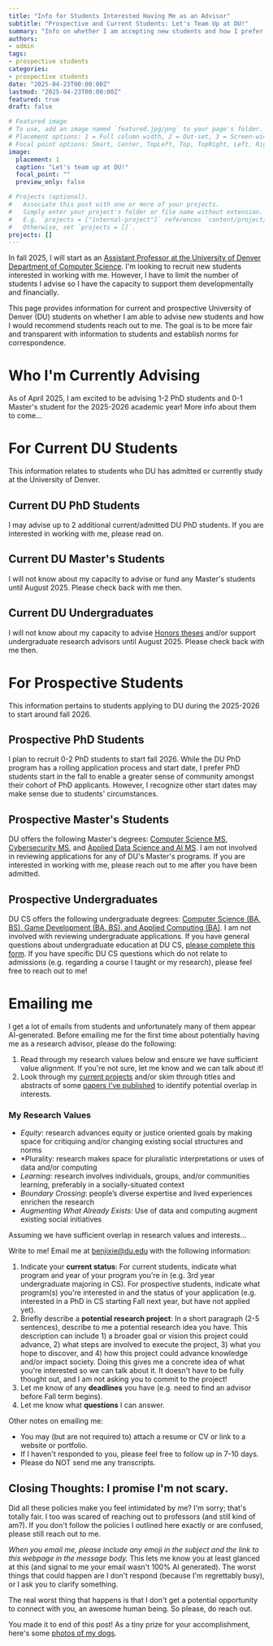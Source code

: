 ```yaml
---
title: "Info for Students Interested Having Me as an Advisor"
subtitle: "Prospective and Current Students: Let's Team Up at DU!"
summary: "Info on whether I am accepting new students and how I prefer students contact me."
authors:
- admin
tags:
- prospective students
categories:
- prospective students
date: "2025-04-23T00:00:00Z"
lastmod: "2025-04-23T00:00:00Z"
featured: true
draft: false

# Featured image
# To use, add an image named `featured.jpg/png` to your page's folder.
# Placement options: 1 = Full column width, 2 = Out-set, 3 = Screen-width
# Focal point options: Smart, Center, TopLeft, Top, TopRight, Left, Right, BottomLeft, Bottom, BottomRight
image:
  placement: 1
  caption: "Let's team up at DU!"
  focal_point: ""
  preview_only: false

# Projects (optional).
#   Associate this post with one or more of your projects.
#   Simply enter your project's folder or file name without extension.
#   E.g. `projects = ["internal-project"]` references `content/project/deep-learning/index.md`.
#   Otherwise, set `projects = []`.
projects: []
---
```


In fall 2025, I will start as an [Assistant Professor at the University of Denver Department of Computer Science](https://ritchieschool.du.edu/about/people/benjamin-xie). I'm looking to recruit new students interested in working with me. However, I have to limit the number of students I advise so I have the capacity to support them developmentally and financially.

This page provides information for current and prospective University of Denver (DU) students on whether I am able to advise new students and how I would recommend students reach out to me. The goal is to be more fair and transparent with information to students and establish norms for correspondence.

# Who I'm Currently Advising
As of April 2025, I am excited to be advising 1-2 PhD students and 0-1 Master's student for the 2025-2026 academic year! More info about them to come...

# For Current DU Students
This information relates to students who DU has admitted or currently study at the University of Denver.

## Current DU PhD Students
I may advise up to 2 additional current/admitted DU PhD students. If you are interested in working with me, please read on.

## Current DU Master's Students
I will not know about my capacity to advise or fund any Master's students until August 2025. Please check back with me then.

## Current DU Undergraduates
I will not know about my capacity to advise [Honors theses](https://bulletin.du.edu/undergraduate/graduationpolicies/degrees_with_honors/) and/or support undergraduate research advisors until August 2025. Please check back with me then.

# For Prospective Students
This information pertains to students applying to DU during the 2025-2026 to start around fall 2026.

## Prospective PhD Students
I plan to recruit 0-2 PhD students to start fall 2026. While the DU PhD program has a rolling application process and start date, I prefer PhD students start in the fall to enable a greater sense of community amongst their cohort of PhD applicants. However, I recognize other start dates may make sense due to students' circumstances.

## Prospective Master's Students
DU offers the following Master's degrees: [Computer Science MS](https://ritchieschool.du.edu/academics-education/gr-programs/ms-computer-science), [Cybersecurity MS](https://ritchieschool.du.edu/academics-education/gr-programs/ms-cybersecurity), and [Applied Data Science and AI MS](https://ritchieschool.du.edu/academics-education/gr-programs/ms-online-applied-data-science-and-artificial-intelligence). I am not involved in reviewing applications for any of DU's Master's programs. If you are interested in working with me, please reach out to me after you have been admitted.

## Prospective Undergraduates
DU CS offers the following undergraduate degrees: [Computer Science (BA, BS), Game Development (BA, BS), and Applied Computing (BA)](https://ritchieschool.du.edu/computer-science/cs-undergraduate). I am not involved with reviewing undergraduate applications. If you have general questions about undergraduate education at DU CS, [please complete this form](https://admission.du.edu/register/requestinformation). If you have specific DU CS questions which do not relate to admissions (e.g. regarding a course I taught or my research), please feel free to reach out to me!

# Emailing me
I get a lot of emails from students and unfortunately many of them appear AI-generated. Before emailing me for the first time about potentially having me as a research advisor, please do the following:

1. Read through my research values below and ensure we have sufficient value alignment. If you're not sure, let me know and we can talk about it!
2. Look through my [current projects](/#projects) and/or skim through titles and abstracts of some [papers I've published](/publication/) to identify potential overlap in interests.

### My Research Values
* *Equity*: research advances equity or justice oriented goals by making space for critiquing and/or changing existing social structures and norms
* *Plurality: research makes space for pluralistic interpretations or uses of data and/or computing
* *Learning*: research involves individuals, groups, and/or communities learning, preferably in a socially-situated context
* *Boundary Crossing*: people’s diverse expertise and lived experiences enrichen the research
* *Augmenting What Already Exists*: Use of data and computing augment existing social initiatives

Assuming we have sufficient overlap in research values and interests...

Write to me! Email me at benjixie@du.edu with the following information:
1. Indicate your **current status**: For current students, indicate what program and year of your program you're in (e.g. 3rd year undergraduate majoring in CS). For prospective students, indicate what program(s) you're interested in and the status of your application (e.g. interested in a PhD in CS starting Fall next year, but have not applied yet).
2. Briefly describe a **potential research project**: In a short paragraph (2-5 sentences), describe to me a potential research idea you have. This description can include 1) a broader goal or vision this project could advance, 2) what steps are involved to execute the project, 3) what you hope to discover, and 4) how this project could advance knowledge and/or impact society. Doing this gives me a concrete idea of what you're interested so we can talk about it. It doesn't have to be fully thought out, and I am not asking you to commit to the project!
3. Let me know of any **deadlines** you have (e.g. need to find an advisor before Fall term begins).
4. Let me know what **questions** I can answer.

Other notes on emailing me:
- You may (but are not required to) attach a resume or CV or link to a website or portfolio.
- If I haven't responded to you, please feel free to follow up in 7-10 days.
- Please do NOT send me any transcripts.

## Closing Thoughts: I promise I'm not scary.
Did all these policies make you feel intimidated by me? I'm sorry; that's totally fair. I too was scared of reaching out to professors (and still kind of am?). If you don't follow the policies I outlined here exactly or are confused, please still reach out to me. 

*When you email me, please include any emoji in the subject and the link to this webpage in the message body.* This lets me know you at least glanced at this (and signal to me your email wasn't 100% AI generated). The worst things that could happen are I don't respond (because I'm regrettably busy), or I ask you to clarify something. 

The real worst thing that happens is that I don't get a potential opportunity to connect with you, an awesome human being. So please, do reach out.

You made it to end of this post! As a tiny prize for your accomplishment, here's some [photos of my dogs](/dogs).
